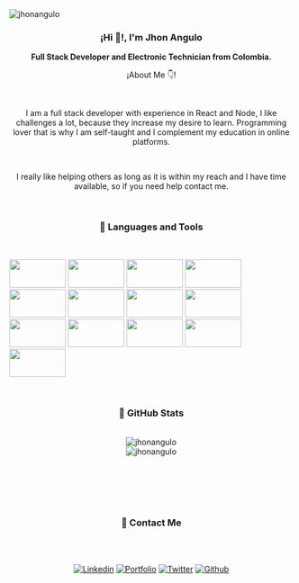  <img align="center" src="https://komarev.com/ghpvc/?username=jhonangulo" alt="jhonangulo" />

<div align="center">
  <h3 align="center">¡Hi 👋!, I'm Jhon Angulo</h3>
  <p align="center"><strong>Full Stack Developer and Electronic Technician from Colombia.</strong></p>
  <p align="center">¡About Me 👇!</p>
</div>

</br>

<p align="center">I am a full stack developer with experience in React and Node, I like challenges a lot, because they increase my desire to learn. Programming lover that is why I am self-taught and I complement my education in online platforms.</p>

</br>

<p align="center">I really like helping others as long as it is within my reach and I have time available, so if you need help contact me.</p>

</br>

<h3 align="center">📌 Languages and Tools</h3>

</br>

<code><img width="100" height="50" src="https://cdn.worldvectorlogo.com/logos/visual-studio-code-1.svg"></code>
<code><img width="100" height="50" src="https://cdn.worldvectorlogo.com/logos/html5-1.svg"></code>
<code><img width="100" height="50" src="https://cdn.worldvectorlogo.com/logos/logo-javascript.svg"></code>
<code><img width="100" height="50" src="https://cdn.worldvectorlogo.com/logos/node-js-logo.svg"></code>
<code><img width="100" height="50" src="https://cdn.worldvectorlogo.com/logos/react-2.svg"></code>
<code><img width="100" height="50" src="https://cdn.worldvectorlogo.com/logos/nextjs-3.svg"></code>
<code><img width="100" height="50" src="https://cdn.worldvectorlogo.com/logos/css-5.svg"></code>
<code><img width="100" height="50" src="https://cdn.worldvectorlogo.com/logos/sass-1.svg"></code>
<code><img width="100" height="50" src="https://materializecss.com/res/materialize.svg"></code>
<code><img width="100" height="50" src="https://cdn.worldvectorlogo.com/logos/material-ui-1.svg"></code>
<code><img width="100" height="50" src="https://cdn.worldvectorlogo.com/logos/bootstrap-5-1.svg"></code>
<code><img width="100" height="50" src="https://cdn.worldvectorlogo.com/logos/git-icon.svg"></code>
<code><img width="100" height="50" src="https://cdn.worldvectorlogo.com/logos/github-icon-1.svg"></code>

</br>

<h3 align="center">📌 GitHub Stats</h3>

</br>

<div align="center">
 <img align="center" src="https://github-readme-stats.vercel.app/api?username=jhonangulo&show_icons=true" alt="jhonangulo" />
<div>
<div align="center">
 <img align="center" src="https://github-readme-stats.vercel.app/api/top-langs/?username=jhonangulo&layout=compact&hide=html" alt="jhonangulo" />
<div>

</br>
</br>
</br>
</br>
</br>

<h3 align="center">📌 Contact Me</h3>

</br>

<p align="center">
</br>
<a href="https://www.linkedin.com/in/jhon-manuel-angulo-moncada-b0877a1b5/"><img src="https://img.shields.io/badge/-LinkedIn-blue?style=flat&amp;logo=Linkedin&amp;logoColor=white" alt="Linkedin"></a>
<a href="https://jhon-angulo.vercel.app//"><img src="https://img.shields.io/badge/-Personal%20Page-2196f3?style=flat&amp;logo=react&amp;logoColor=white" alt="Portfolio"></a>
<a href="https://twitter.com/JhonAngulo_Col"><img src="https://img.shields.io/badge/-Twitter-00acee?style=flat&amp;logo=Twitter&amp;logoColor=white" alt="Twitter"></a> 
<a href="https://github.com/JhonAngulo"><img src="https://img.shields.io/badge/-Github-6a737d?style=flat&amp;logo=Github&amp;logoColor=white" alt="Github"></a> </p>
